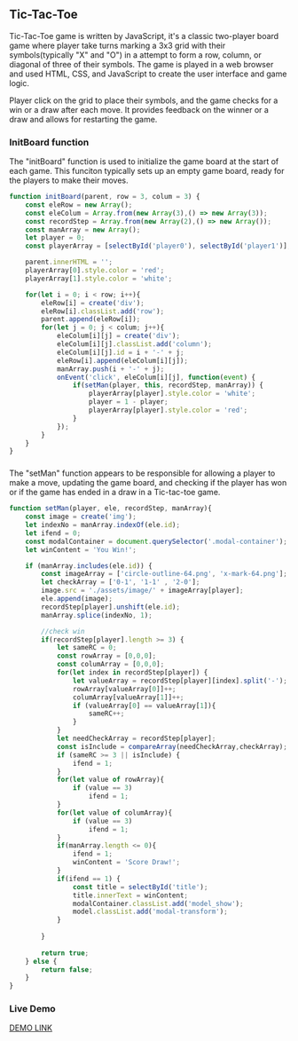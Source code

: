 ## Tic-Tac-Toe

Tic-Tac-Toe game is written by JavaScript, it's a classic two-player board game where player take turns marking a 3x3 grid with their symbols(typically "X" and "O") in a attempt to form a row, column, or diagonal of three of their symbols. The game is played in a web browser and used HTML, CSS, and JavaScript to create the user interface and game logic.

Player click on the grid to place their symbols, and the game checks for a win or a draw after each move. It provides feedback on the winner or a draw and allows for restarting the game. 

### InitBoard function

The "initBoard" function is used to initialize the game board at the start of each game. This funciton typically sets up an empty game board, ready for the players to make their moves.

```JavaScript
function initBoard(parent, row = 3, colum = 3) {
    const eleRow = new Array();
    const eleColum = Array.from(new Array(3),() => new Array(3));
    const recordStep = Array.from(new Array(2),() => new Array());
    const manArray = new Array();
    let player = 0;
    const playerArray = [selectById('player0'), selectById('player1')];

    parent.innerHTML = '';
    playerArray[0].style.color = 'red';
    playerArray[1].style.color = 'white';

    for(let i = 0; i < row; i++){
        eleRow[i] = create('div');
        eleRow[i].classList.add('row');
        parent.append(eleRow[i]);
        for(let j = 0; j < colum; j++){
            eleColum[i][j] = create('div');
            eleColum[i][j].classList.add('column');
            eleColum[i][j].id = i + '-' + j;
            eleRow[i].append(eleColum[i][j]);
            manArray.push(i + '-' + j);
            onEvent('click', eleColum[i][j], function(event) {
                if(setMan(player, this, recordStep, manArray)) {
                    playerArray[player].style.color = 'white';
                    player = 1 - player;
                    playerArray[player].style.color = 'red';
                }
            });
        }
    }
}
```

###
The "setMan" function appears to be responsible for allowing a player to make a move, updating the game board, and checking if the player has won or if the game has ended in a draw in a Tic-tac-toe game.

```JavaScript
function setMan(player, ele, recordStep, manArray){
    const image = create('img');
    let indexNo = manArray.indexOf(ele.id);
    let ifend = 0;
    const modalContainer = document.querySelector('.modal-container');
    let winContent = 'You Win!';

    if (manArray.includes(ele.id)) {
        const imageArray = ['circle-outline-64.png', 'x-mark-64.png'];
        let checkArray = ['0-1', '1-1' , '2-0'];
        image.src = './assets/image/' + imageArray[player];
        ele.append(image);
        recordStep[player].unshift(ele.id);
        manArray.splice(indexNo, 1);

        //check win
        if(recordStep[player].length >= 3) {
            let sameRC = 0;
            const rowArray = [0,0,0];
            const columArray = [0,0,0];
            for(let index in recordStep[player]) {
                let valueArray = recordStep[player][index].split('-');
                rowArray[valueArray[0]]++;
                columArray[valueArray[1]]++;
                if (valueArray[0] == valueArray[1]){
                    sameRC++;
                }
            }
            let needCheckArray = recordStep[player];
            const isInclude = compareArray(needCheckArray,checkArray);
            if (sameRC >= 3 || isInclude) {
                ifend = 1;
            }
            for(let value of rowArray){
                if (value == 3)
                    ifend = 1;
            }
            for(let value of columArray){
                if (value == 3)
                    ifend = 1;
            }
            if(manArray.length <= 0){
                ifend = 1;
                winContent = 'Score Draw!';
            }
            if(ifend == 1) {
                const title = selectById('title');
                title.innerText = winContent;
                modalContainer.classList.add('model_show');
                model.classList.add('modal-transform');
            }
            
        }
        
        return true;
    } else {
        return false;
    }
}
```
### Live Demo
[DEMO LINK](https://xiaofang82.github.io/Tic-Tac-Toe/)